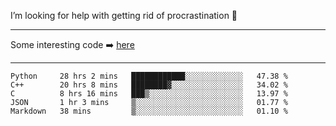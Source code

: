 I’m looking for help with getting rid of procrastination 🤔

-----

Some interesting code :arrow_right: [here](https://github.com/zhen8838/playground)

-----

<!--START_SECTION:waka-->
```text
Python     28 hrs 2 mins   ████████████░░░░░░░░░░░░░   47.38 % 
C++        20 hrs 8 mins   ████████▓░░░░░░░░░░░░░░░░   34.02 % 
C          8 hrs 16 mins   ███▒░░░░░░░░░░░░░░░░░░░░░   13.97 % 
JSON       1 hr 3 mins     ▒░░░░░░░░░░░░░░░░░░░░░░░░   01.77 % 
Markdown   38 mins         ▒░░░░░░░░░░░░░░░░░░░░░░░░   01.10 % 
```
<!--END_SECTION:waka-->

<!--
**zhen8838/zhen8838** is a ✨ _special_ ✨ repository because its `README.md` (this file) appears on your GitHub profile.

Here are some ideas to get you started:

- 🔭 I’m currently working on ...
- 🌱 I’m currently learning ...
- 👯 I’m looking to collaborate on ...
 ...
- 💬 Ask me about ...
- 📫 How to reach me: ...
- 😄 Pronouns: ...
- ⚡ Fun fact: ...
-->
